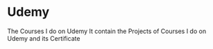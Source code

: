 # Udemy
The Courses I do on Udemy
It contain the Projects of Courses I do on Udemy and its Certificate
